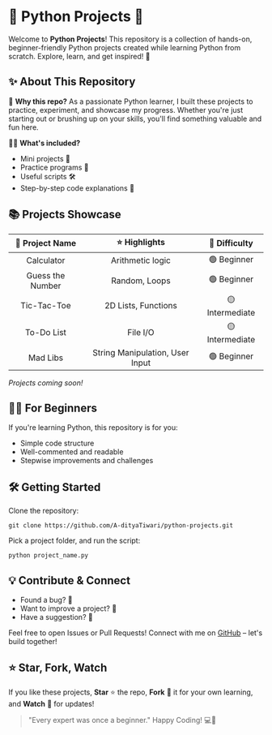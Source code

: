 # 🐍 Python Projects 🚀
Welcome to **Python Projects**!
This repository is a collection of hands-on, beginner-friendly Python projects created while learning Python from scratch. Explore, learn, and get inspired! 🌱

## ✨ About This Repository
🎉 **Why this repo?**
As a passionate Python learner, I built these projects to practice, experiment, and showcase my progress. Whether you're just starting out or brushing up on your skills, you'll find something valuable and fun here.

🧑‍💻 **What's included?**
- Mini projects 🎲
- Practice programs 📝
- Useful scripts 🛠️
- Step-by-step code explanations 🧐

## 📚 Projects Showcase
| 🚩 Project Name | ⭐ Highlights | 🌟 Difficulty |
|:---------------:|:------------:|:-------------:|
| Calculator      | Arithmetic logic | 🟢 Beginner |
| Guess the Number| Random, Loops | 🟢 Beginner |
| Tic-Tac-Toe     | 2D Lists, Functions | 🟡 Intermediate |
| To-Do List      | File I/O | 🟡 Intermediate |
| Mad Libs        | String Manipulation, User Input | 🟢 Beginner |

*Projects coming soon!*

## 👨‍🎓 For Beginners
If you're learning Python, this repository is for you:
- Simple code structure
- Well-commented and readable
- Stepwise improvements and challenges

## 🛠️ Getting Started
Clone the repository:
```
git clone https://github.com/A-dityaTiwari/python-projects.git
```

Pick a project folder, and run the script:
```
python project_name.py
```

## 💡 Contribute & Connect
- Found a bug? 🐞
- Want to improve a project? 🚀
- Have a suggestion? 💬

Feel free to open Issues or Pull Requests!
Connect with me on [GitHub](https://github.com/A-dityaTiwari) – let's build together!

## ⭐ Star, Fork, Watch
If you like these projects, **Star** ⭐ the repo, **Fork** 🍴 it for your own learning, and **Watch** 👀 for updates!

> "Every expert was once a beginner."
> Happy Coding! 💻🎉
